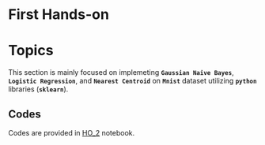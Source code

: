 # First Hands-on

# Topics

 This section is mainly focused on  implemeting **`Gaussian Naive Bayes`**, **`Logistic Regression`**, and **`Nearest Centroid`** on **`Mnist`** dataset utilizing **`python`** libraries (**`sklearn`**).


## Codes

Codes are provided in [HO_2](https://github.com/ARokni/Machine-Learning/blob/main/Hands-On/2/Ho_2.ipynb) notebook.
